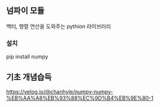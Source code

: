 

## 넘파이 모듈
백터, 행렬 연산을 도와주는 pythion 라이브러리
### 설치
pip install numpy



## 기초 개념습득
https://velog.io/@chanhyle/numpy-numpy-%EB%AA%A8%EB%93%88%EC%9D%B4%EB%9E%80-1